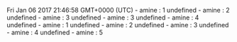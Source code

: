 Fri Jan 06 2017 21:46:58 GMT+0000 (UTC) - amine : 1 
undefined - amine : 2 
undefined - amine : 3 
undefined - amine : 3 
undefined - amine : 4 
undefined - amine : 1 
undefined - amine : 2 
undefined - amine : 3 
undefined - amine : 4 
undefined - amine : 5 

